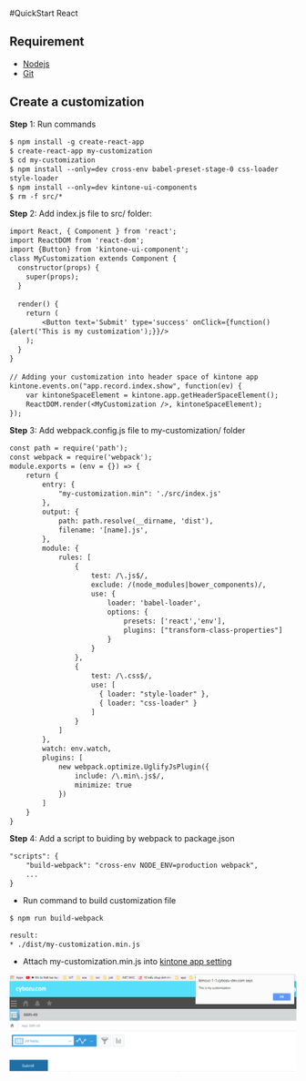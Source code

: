 #QuickStart React

## Requirement
* [Nodejs](https://nodejs.org/en/)
* [Git](https://git-scm.com/)

## Create a customization
**Step** 1: Run commands
```
$ npm install -g create-react-app
$ create-react-app my-customization
$ cd my-customization
$ npm install --only=dev cross-env babel-preset-stage-0 css-loader style-loader
$ npm install --only=dev kintone-ui-components
$ rm -f src/*
```
**Step** 2: Add index.js file to src/ folder:
```
import React, { Component } from 'react';
import ReactDOM from 'react-dom';
import {Button} from 'kintone-ui-component';
class MyCustomization extends Component {
  constructor(props) {
    super(props);
  }
 
  render() {
    return (
        <Button text='Submit' type='success' onClick={function() {alert('This is my customization');}}/>
    );
  }
}

// Adding your customization into header space of kintone app
kintone.events.on("app.record.index.show", function(ev) {
    var kintoneSpaceElement = kintone.app.getHeaderSpaceElement();
    ReactDOM.render(<MyCustomization />, kintoneSpaceElement);
});
```

**Step** 3: Add webpack.config.js file to my-customization/ folder 
```
const path = require('path');
const webpack = require('webpack');
module.exports = (env = {}) => {
    return {
        entry: {
            "my-customization.min": './src/index.js'
        },
        output: {
            path: path.resolve(__dirname, 'dist'),
            filename: '[name].js',
        },
        module: {
            rules: [
                {
                    test: /\.js$/,
                    exclude: /(node_modules|bower_components)/,
                    use: {
                        loader: 'babel-loader',
                        options: {
                            presets: ['react','env'],
                            plugins: ["transform-class-properties"]
                        }
                    }
                },
                {
                    test: /\.css$/,
                    use: [
                      { loader: "style-loader" },
                      { loader: "css-loader" }
                    ]
                }
            ]
        },
        watch: env.watch,
        plugins: [
            new webpack.optimize.UglifyJsPlugin({
                include: /\.min\.js$/,
                minimize: true
            })
        ]
    }
}
```
**Step** 4: Add a script to buiding by webpack to package.json
```
"scripts": {
    "build-webpack": "cross-env NODE_ENV=production webpack",
    ...
}
```
* Run command to build customization file
```
$ npm run build-webpack
```
```
result:
* ./dist/my-customization.min.js
```
* Attach my-customization.min.js into [kintone app setting](https://help.kintone.com/en/k/user/js_customize.html)

![](../img/result.PNG)